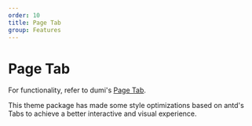 ```yaml
---
order: 10
title: Page Tab
group: Features
---
```


# Page Tab

For functionality, refer to dumi's [Page Tab](https://d.umijs.org/guide/page-tab).

This theme package has made some style optimizations based on antd's Tabs to achieve a better interactive and visual experience.
